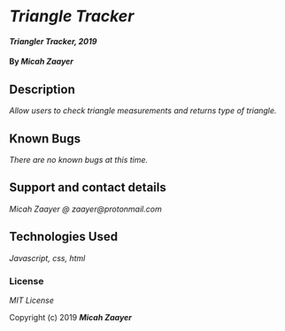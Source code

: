 # _Triangle Tracker_

#### _Triangler Tracker, 2019_

#### By _**Micah Zaayer**_

## Description

_Allow users to check triangle measurements and returns type of triangle._


## Known Bugs

_There are no known bugs at this time._

## Support and contact details

_Micah Zaayer @ zaayer@protonmail.com_

## Technologies Used

_Javascript, css, html_

### License

*MIT License*

Copyright (c) 2019 **_Micah Zaayer_**
